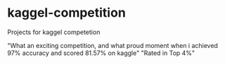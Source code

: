 # kaggel-competition
Projects for kaggel competetion

"What an exciting competition, and what proud moment when i achieved 97% accuracy and scored 81.57% on kaggle"
"Rated in Top 4%"
